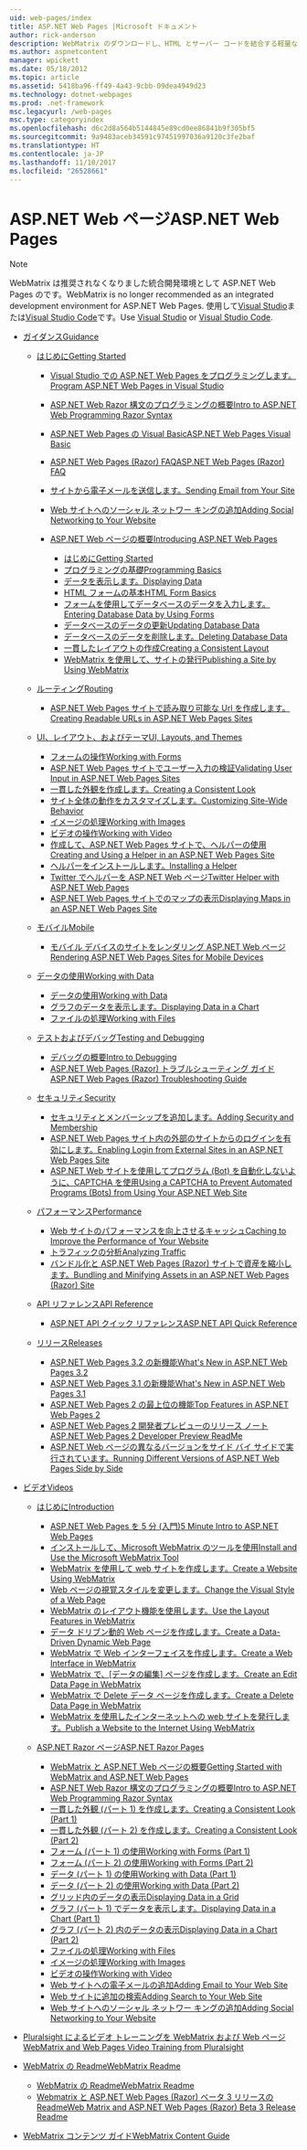 ```yaml
---
uid: web-pages/index
title: ASP.NET Web Pages |Microsoft ドキュメント
author: rick-anderson
description: WebMatrix のダウンロードし、HTML とサーバー コードを結合する軽量な方法で web ページをすばやく作成する方法について説明します。
ms.author: aspnetcontent
manager: wpickett
ms.date: 05/18/2012
ms.topic: article
ms.assetid: 5418ba96-ff49-4a43-9cbb-09dea4949d23
ms.technology: dotnet-webpages
ms.prod: .net-framework
msc.legacyurl: /web-pages
msc.type: categoryindex
ms.openlocfilehash: d6c2d8a564b5144845e89cd0ee86841b9f305bf5
ms.sourcegitcommit: 9a9483aceb34591c97451997036a9120c3fe2baf
ms.translationtype: HT
ms.contentlocale: ja-JP
ms.lasthandoff: 11/10/2017
ms.locfileid: "26528661"
---
```

<a name="aspnet-web-pages"></a><span data-ttu-id="8f484-103">ASP.NET Web ページ</span><span class="sxs-lookup"><span data-stu-id="8f484-103">ASP.NET Web Pages</span></span>
====================

> [!NOTE] 
> <span data-ttu-id="8f484-104">WebMatrix は推奨されなくなりました統合開発環境として ASP.NET Web Pages のです。</span><span class="sxs-lookup"><span data-stu-id="8f484-104">WebMatrix is no longer recommended as an integrated development environment for ASP.NET Web Pages.</span></span> <span data-ttu-id="8f484-105">使用して[Visual Studio](xref:aspnet/web-pages/overview/getting-started/program-asp-net-web-pages-in-visual-studio)または[Visual Studio Code](https://code.visualstudio.com/)です。</span><span class="sxs-lookup"><span data-stu-id="8f484-105">Use [Visual Studio](xref:aspnet/web-pages/overview/getting-started/program-asp-net-web-pages-in-visual-studio) or [Visual Studio Code](https://code.visualstudio.com/).</span></span>

- [<span data-ttu-id="8f484-106">ガイダンス</span><span class="sxs-lookup"><span data-stu-id="8f484-106">Guidance</span></span>](overview/index.md)

    - [<span data-ttu-id="8f484-107">はじめに</span><span class="sxs-lookup"><span data-stu-id="8f484-107">Getting Started</span></span>](overview/getting-started/index.md)

        - [<span data-ttu-id="8f484-108">Visual Studio での ASP.NET Web Pages をプログラミングします。</span><span class="sxs-lookup"><span data-stu-id="8f484-108">Program ASP.NET Web Pages in Visual Studio</span></span>](overview/getting-started/program-asp-net-web-pages-in-visual-studio.md)
        - [<span data-ttu-id="8f484-109">ASP.NET Web Razor 構文のプログラミングの概要</span><span class="sxs-lookup"><span data-stu-id="8f484-109">Intro to ASP.NET Web Programming Razor Syntax</span></span>](overview/getting-started/introducing-razor-syntax-c.md)
        - [<span data-ttu-id="8f484-110">ASP.NET Web Pages の Visual Basic</span><span class="sxs-lookup"><span data-stu-id="8f484-110">ASP.NET Web Pages Visual Basic</span></span>](overview/getting-started/introducing-razor-syntax-vb.md)
        - [<span data-ttu-id="8f484-111">ASP.NET Web Pages (Razor) FAQ</span><span class="sxs-lookup"><span data-stu-id="8f484-111">ASP.NET Web Pages (Razor) FAQ</span></span>](overview/getting-started/aspnet-web-pages-razor-faq.md)
        - [<span data-ttu-id="8f484-112">サイトから電子メールを送信します。</span><span class="sxs-lookup"><span data-stu-id="8f484-112">Sending Email from Your Site</span></span>](overview/getting-started/11-adding-email-to-your-web-site.md)
        - [<span data-ttu-id="8f484-113">Web サイトへのソーシャル ネットワー キングの追加</span><span class="sxs-lookup"><span data-stu-id="8f484-113">Adding Social Networking to Your Website</span></span>](overview/getting-started/13-adding-social-networking-to-your-web-site.md)
        - [<span data-ttu-id="8f484-114">ASP.NET Web ページの概要</span><span class="sxs-lookup"><span data-stu-id="8f484-114">Introducing ASP.NET Web Pages</span></span>](overview/getting-started/introducing-aspnet-web-pages-2/index.md)

            - [<span data-ttu-id="8f484-115">はじめに</span><span class="sxs-lookup"><span data-stu-id="8f484-115">Getting Started</span></span>](overview/getting-started/introducing-aspnet-web-pages-2/getting-started.md)
            - [<span data-ttu-id="8f484-116">プログラミングの基礎</span><span class="sxs-lookup"><span data-stu-id="8f484-116">Programming Basics</span></span>](overview/getting-started/introducing-aspnet-web-pages-2/intro-to-web-pages-programming.md)
            - [<span data-ttu-id="8f484-117">データを表示します。</span><span class="sxs-lookup"><span data-stu-id="8f484-117">Displaying Data</span></span>](overview/getting-started/introducing-aspnet-web-pages-2/displaying-data.md)
            - [<span data-ttu-id="8f484-118">HTML フォームの基本</span><span class="sxs-lookup"><span data-stu-id="8f484-118">HTML Form Basics</span></span>](overview/getting-started/introducing-aspnet-web-pages-2/form-basics.md)
            - [<span data-ttu-id="8f484-119">フォームを使用してデータベースのデータを入力します。</span><span class="sxs-lookup"><span data-stu-id="8f484-119">Entering Database Data by Using Forms</span></span>](overview/getting-started/introducing-aspnet-web-pages-2/entering-data.md)
            - [<span data-ttu-id="8f484-120">データベースのデータの更新</span><span class="sxs-lookup"><span data-stu-id="8f484-120">Updating Database Data</span></span>](overview/getting-started/introducing-aspnet-web-pages-2/updating-data.md)
            - [<span data-ttu-id="8f484-121">データベースのデータを削除します。</span><span class="sxs-lookup"><span data-stu-id="8f484-121">Deleting Database Data</span></span>](overview/getting-started/introducing-aspnet-web-pages-2/deleting-data.md)
            - [<span data-ttu-id="8f484-122">一貫したレイアウトの作成</span><span class="sxs-lookup"><span data-stu-id="8f484-122">Creating a Consistent Layout</span></span>](overview/getting-started/introducing-aspnet-web-pages-2/layouts.md)
            - [<span data-ttu-id="8f484-123">WebMatrix を使用して、サイトの発行</span><span class="sxs-lookup"><span data-stu-id="8f484-123">Publishing a Site by Using WebMatrix</span></span>](overview/getting-started/introducing-aspnet-web-pages-2/publishing.md)
    - [<span data-ttu-id="8f484-124">ルーティング</span><span class="sxs-lookup"><span data-stu-id="8f484-124">Routing</span></span>](overview/routing/index.md)

        - [<span data-ttu-id="8f484-125">ASP.NET Web Pages サイトで読み取り可能な Url を作成します。</span><span class="sxs-lookup"><span data-stu-id="8f484-125">Creating Readable URLs in ASP.NET Web Pages Sites</span></span>](overview/routing/creating-readable-urls-in-aspnet-web-pages-sites.md)
    - [<span data-ttu-id="8f484-126">UI、レイアウト、およびテーマ</span><span class="sxs-lookup"><span data-stu-id="8f484-126">UI, Layouts, and Themes</span></span>](overview/ui-layouts-and-themes/index.md)

        - [<span data-ttu-id="8f484-127">フォームの操作</span><span class="sxs-lookup"><span data-stu-id="8f484-127">Working with Forms</span></span>](overview/ui-layouts-and-themes/4-working-with-forms.md)
        - [<span data-ttu-id="8f484-128">ASP.NET Web Pages サイトでユーザー入力の検証</span><span class="sxs-lookup"><span data-stu-id="8f484-128">Validating User Input in ASP.NET Web Pages Sites</span></span>](overview/ui-layouts-and-themes/validating-user-input-in-aspnet-web-pages-sites.md)
        - [<span data-ttu-id="8f484-129">一貫した外観を作成します。</span><span class="sxs-lookup"><span data-stu-id="8f484-129">Creating a Consistent Look</span></span>](overview/ui-layouts-and-themes/3-creating-a-consistent-look.md)
        - [<span data-ttu-id="8f484-130">サイト全体の動作をカスタマイズします。</span><span class="sxs-lookup"><span data-stu-id="8f484-130">Customizing Site-Wide Behavior</span></span>](overview/ui-layouts-and-themes/18-customizing-site-wide-behavior.md)
        - [<span data-ttu-id="8f484-131">イメージの処理</span><span class="sxs-lookup"><span data-stu-id="8f484-131">Working with Images</span></span>](overview/ui-layouts-and-themes/9-working-with-images.md)
        - [<span data-ttu-id="8f484-132">ビデオの操作</span><span class="sxs-lookup"><span data-stu-id="8f484-132">Working with Video</span></span>](overview/ui-layouts-and-themes/10-working-with-video.md)
        - [<span data-ttu-id="8f484-133">作成して、ASP.NET Web Pages サイトで、ヘルパーの使用</span><span class="sxs-lookup"><span data-stu-id="8f484-133">Creating and Using a Helper in an ASP.NET Web Pages Site</span></span>](overview/ui-layouts-and-themes/creating-and-using-a-helper-in-an-aspnet-web-pages-site.md)
        - [<span data-ttu-id="8f484-134">ヘルパーをインストールします。</span><span class="sxs-lookup"><span data-stu-id="8f484-134">Installing a Helper</span></span>](overview/ui-layouts-and-themes/installing-helpers.md)
        - [<span data-ttu-id="8f484-135">Twitter でヘルパーを ASP.NET Web ページ</span><span class="sxs-lookup"><span data-stu-id="8f484-135">Twitter Helper with ASP.NET Web Pages</span></span>](overview/ui-layouts-and-themes/twitter-helper.md)
        - [<span data-ttu-id="8f484-136">ASP.NET Web Pages サイトでのマップの表示</span><span class="sxs-lookup"><span data-stu-id="8f484-136">Displaying Maps in an ASP.NET Web Pages Site</span></span>](overview/ui-layouts-and-themes/displaying-maps-in-an-aspnet-web-pages-site.md)
    - [<span data-ttu-id="8f484-137">モバイル</span><span class="sxs-lookup"><span data-stu-id="8f484-137">Mobile</span></span>](overview/mobile/index.md)

        - [<span data-ttu-id="8f484-138">モバイル デバイスのサイトをレンダリング ASP.NET Web ページ</span><span class="sxs-lookup"><span data-stu-id="8f484-138">Rendering ASP.NET Web Pages Sites for Mobile Devices</span></span>](overview/mobile/rendering-aspnet-web-pages-sites-for-mobile-devices.md)
    - [<span data-ttu-id="8f484-139">データの使用</span><span class="sxs-lookup"><span data-stu-id="8f484-139">Working with Data</span></span>](overview/data/index.md)

        - [<span data-ttu-id="8f484-140">データの使用</span><span class="sxs-lookup"><span data-stu-id="8f484-140">Working with Data</span></span>](overview/data/5-working-with-data.md)
        - [<span data-ttu-id="8f484-141">グラフのデータを表示します。</span><span class="sxs-lookup"><span data-stu-id="8f484-141">Displaying Data in a Chart</span></span>](overview/data/7-displaying-data-in-a-chart.md)
        - [<span data-ttu-id="8f484-142">ファイルの処理</span><span class="sxs-lookup"><span data-stu-id="8f484-142">Working with Files</span></span>](overview/data/working-with-files.md)
    - [<span data-ttu-id="8f484-143">テストおよびデバッグ</span><span class="sxs-lookup"><span data-stu-id="8f484-143">Testing and Debugging</span></span>](overview/testing-and-debugging/index.md)

        - [<span data-ttu-id="8f484-144">デバッグの概要</span><span class="sxs-lookup"><span data-stu-id="8f484-144">Intro to Debugging</span></span>](overview/testing-and-debugging/introduction-to-debugging.md)
        - [<span data-ttu-id="8f484-145">ASP.NET Web Pages (Razor) トラブルシューティング ガイド</span><span class="sxs-lookup"><span data-stu-id="8f484-145">ASP.NET Web Pages (Razor) Troubleshooting Guide</span></span>](overview/testing-and-debugging/aspnet-web-pages-razor-troubleshooting-guide.md)
    - [<span data-ttu-id="8f484-146">セキュリティ</span><span class="sxs-lookup"><span data-stu-id="8f484-146">Security</span></span>](overview/security/index.md)

        - [<span data-ttu-id="8f484-147">セキュリティとメンバーシップを追加します。</span><span class="sxs-lookup"><span data-stu-id="8f484-147">Adding Security and Membership</span></span>](overview/security/16-adding-security-and-membership.md)
        - [<span data-ttu-id="8f484-148">ASP.NET Web Pages サイト内の外部のサイトからのログインを有効にします。</span><span class="sxs-lookup"><span data-stu-id="8f484-148">Enabling Login from External Sites in an ASP.NET Web Pages Site</span></span>](overview/security/enabling-login-from-external-sites-in-an-aspnet-web-pages-site.md)
        - [<span data-ttu-id="8f484-149">ASP.NET Web サイトを使用してプログラム (Bot) を自動化しないように、CAPTCHA を使用</span><span class="sxs-lookup"><span data-stu-id="8f484-149">Using a CAPTCHA to Prevent Automated Programs (Bots) from Using Your ASP.NET Web Site</span></span>](overview/security/using-a-catpcha-to-prevent-automated-programs-bots-from-using-your-aspnet-web-site.md)
    - [<span data-ttu-id="8f484-150">パフォーマンス</span><span class="sxs-lookup"><span data-stu-id="8f484-150">Performance</span></span>](overview/performance-and-traffic/index.md)

        - [<span data-ttu-id="8f484-151">Web サイトのパフォーマンスを向上させるキャッシュ</span><span class="sxs-lookup"><span data-stu-id="8f484-151">Caching to Improve the Performance of Your Website</span></span>](overview/performance-and-traffic/15-caching-to-improve-the-performance-of-your-website.md)
        - [<span data-ttu-id="8f484-152">トラフィックの分析</span><span class="sxs-lookup"><span data-stu-id="8f484-152">Analyzing Traffic</span></span>](overview/performance-and-traffic/14-analyzing-traffic.md)
        - [<span data-ttu-id="8f484-153">バンドル化と ASP.NET Web Pages (Razor) サイトで資産を縮小します。</span><span class="sxs-lookup"><span data-stu-id="8f484-153">Bundling and Minifying Assets in an ASP.NET Web Pages (Razor) Site</span></span>](overview/performance-and-traffic/bundling-and-minifying-assets-in-an-aspnet-web-pages-razor-site.md)
    - [<span data-ttu-id="8f484-154">API リファレンス</span><span class="sxs-lookup"><span data-stu-id="8f484-154">API Reference</span></span>](overview/api-reference/index.md)

        - [<span data-ttu-id="8f484-155">ASP.NET API クイック リファレンス</span><span class="sxs-lookup"><span data-stu-id="8f484-155">ASP.NET API Quick Reference</span></span>](overview/api-reference/asp-net-web-pages-api-reference.md)
    - [<span data-ttu-id="8f484-156">リリース</span><span class="sxs-lookup"><span data-stu-id="8f484-156">Releases</span></span>](overview/releases/index.md)

        - [<span data-ttu-id="8f484-157">ASP.NET Web Pages 3.2 の新機能</span><span class="sxs-lookup"><span data-stu-id="8f484-157">What's New in ASP.NET Web Pages 3.2</span></span>](overview/releases/whats-new-in-aspnet-web-pages-32.md)
        - [<span data-ttu-id="8f484-158">ASP.NET Web Pages 3.1 の新機能</span><span class="sxs-lookup"><span data-stu-id="8f484-158">What's New in ASP.NET Web Pages 3.1</span></span>](overview/releases/whats-new-aspnet-web-pages-31.md)
        - [<span data-ttu-id="8f484-159">ASP.NET Web Pages 2 の最上位の機能</span><span class="sxs-lookup"><span data-stu-id="8f484-159">Top Features in ASP.NET Web Pages 2</span></span>](overview/releases/top-features-in-web-pages-2.md)
        - [<span data-ttu-id="8f484-160">ASP.NET Web Pages 2 開発者プレビューのリリース ノート</span><span class="sxs-lookup"><span data-stu-id="8f484-160">ASP.NET Web Pages 2 Developer Preview ReadMe</span></span>](overview/releases/aspnet-web-pages-2-developer-preview-readme.md)
        - [<span data-ttu-id="8f484-161">ASP.NET Web ページの異なるバージョンをサイド バイ サイドで実行されています。</span><span class="sxs-lookup"><span data-stu-id="8f484-161">Running Different Versions of ASP.NET Web Pages Side by Side</span></span>](overview/releases/running-v1-and-v2-sites-side-by-side.md)
- [<span data-ttu-id="8f484-162">ビデオ</span><span class="sxs-lookup"><span data-stu-id="8f484-162">Videos</span></span>](videos/index.md)

    - [<span data-ttu-id="8f484-163">はじめに</span><span class="sxs-lookup"><span data-stu-id="8f484-163">Introduction</span></span>](videos/introduction/index.md)

        - [<span data-ttu-id="8f484-164">ASP.NET Web Pages を 5 分 (入門)</span><span class="sxs-lookup"><span data-stu-id="8f484-164">5 Minute Intro to ASP.NET Web Pages</span></span>](videos/introduction/5-minute-introduction-to-aspnet-web-pages.md)
        - [<span data-ttu-id="8f484-165">インストールして、Microsoft WebMatrix のツールを使用</span><span class="sxs-lookup"><span data-stu-id="8f484-165">Install and Use the Microsoft WebMatrix Tool</span></span>](videos/introduction/install-and-use-the-microsoft-webmatrix-tool.md)
        - [<span data-ttu-id="8f484-166">WebMatrix を使用して web サイトを作成します。</span><span class="sxs-lookup"><span data-stu-id="8f484-166">Create a Website Using WebMatrix</span></span>](videos/introduction/create-a-website-using-webmatrix.md)
        - [<span data-ttu-id="8f484-167">Web ページの視覚スタイルを変更します。</span><span class="sxs-lookup"><span data-stu-id="8f484-167">Change the Visual Style of a Web Page</span></span>](videos/introduction/change-the-visual-style-of-a-web-page.md)
        - [<span data-ttu-id="8f484-168">WebMatrix のレイアウト機能を使用します。</span><span class="sxs-lookup"><span data-stu-id="8f484-168">Use the Layout Features in WebMatrix</span></span>](videos/introduction/use-the-layout-features-in-webmatrix.md)
        - [<span data-ttu-id="8f484-169">データ ドリブン動的 Web ページを作成します。</span><span class="sxs-lookup"><span data-stu-id="8f484-169">Create a Data-Driven Dynamic Web Page</span></span>](videos/introduction/create-a-data-driven-dynamic-web-page.md)
        - [<span data-ttu-id="8f484-170">WebMatrix で Web インターフェイスを作成します。</span><span class="sxs-lookup"><span data-stu-id="8f484-170">Create a Web Interface in WebMatrix</span></span>](videos/introduction/create-a-web-interface-in-webmatrix.md)
        - <span data-ttu-id="8f484-171">[WebMatrix で、[データの編集] ページを作成します。](videos/introduction/create-an-edit-data-page-in-webmatrix.md)</span><span class="sxs-lookup"><span data-stu-id="8f484-171">[Create an Edit Data Page in WebMatrix](videos/introduction/create-an-edit-data-page-in-webmatrix.md)</span></span>
        - [<span data-ttu-id="8f484-172">WebMatrix で Delete データ ページを作成します。</span><span class="sxs-lookup"><span data-stu-id="8f484-172">Create a Delete Data Page in WebMatrix</span></span>](videos/introduction/create-a-delete-data-page-in-webmatrix.md)
        - [<span data-ttu-id="8f484-173">WebMatrix を使用したインターネットへの web サイトを発行します。</span><span class="sxs-lookup"><span data-stu-id="8f484-173">Publish a Website to the Internet Using WebMatrix</span></span>](videos/introduction/publish-a-website-to-the-internet-using-webmatrix.md)
    - [<span data-ttu-id="8f484-174">ASP.NET Razor ページ</span><span class="sxs-lookup"><span data-stu-id="8f484-174">ASP.NET Razor Pages</span></span>](videos/aspnet-razor-pages/index.md)

        - [<span data-ttu-id="8f484-175">WebMatrix と ASP.NET Web ページの概要</span><span class="sxs-lookup"><span data-stu-id="8f484-175">Getting Started with WebMatrix and ASP.NET Web Pages</span></span>](videos/aspnet-razor-pages/getting-started-with-webmatrix-and-aspnet-web-pages.md)
        - [<span data-ttu-id="8f484-176">ASP.NET Web Razor 構文のプログラミングの概要</span><span class="sxs-lookup"><span data-stu-id="8f484-176">Intro to ASP.NET Web Programming Razor Syntax</span></span>](videos/aspnet-razor-pages/introduction-to-aspnet-web-programming-using-the-razor-syntax.md)
        - [<span data-ttu-id="8f484-177">一貫した外観 (パート 1) を作成します。</span><span class="sxs-lookup"><span data-stu-id="8f484-177">Creating a Consistent Look (Part 1)</span></span>](videos/aspnet-razor-pages/creating-a-consistent-look-part-1.md)
        - [<span data-ttu-id="8f484-178">一貫した外観 (パート 2) を作成します。</span><span class="sxs-lookup"><span data-stu-id="8f484-178">Creating a Consistent Look (Part 2)</span></span>](videos/aspnet-razor-pages/creating-a-consistent-look-part-2.md)
        - [<span data-ttu-id="8f484-179">フォーム (パート 1) の使用</span><span class="sxs-lookup"><span data-stu-id="8f484-179">Working with Forms (Part 1)</span></span>](videos/aspnet-razor-pages/working-with-forms-part-1.md)
        - [<span data-ttu-id="8f484-180">フォーム (パート 2) の使用</span><span class="sxs-lookup"><span data-stu-id="8f484-180">Working with Forms (Part 2)</span></span>](videos/aspnet-razor-pages/working-with-forms-part-2.md)
        - [<span data-ttu-id="8f484-181">データ (パート 1) の使用</span><span class="sxs-lookup"><span data-stu-id="8f484-181">Working with Data (Part 1)</span></span>](videos/aspnet-razor-pages/working-with-data-part-1.md)
        - [<span data-ttu-id="8f484-182">データ (パート 2) の使用</span><span class="sxs-lookup"><span data-stu-id="8f484-182">Working with Data (Part 2)</span></span>](videos/aspnet-razor-pages/working-with-data-part-2.md)
        - [<span data-ttu-id="8f484-183">グリッド内のデータの表示</span><span class="sxs-lookup"><span data-stu-id="8f484-183">Displaying Data in a Grid</span></span>](videos/aspnet-razor-pages/displaying-data-in-a-grid.md)
        - [<span data-ttu-id="8f484-184">グラフ (パート 1) でデータを表示します。</span><span class="sxs-lookup"><span data-stu-id="8f484-184">Displaying Data in a Chart (Part 1)</span></span>](videos/aspnet-razor-pages/displaying-data-in-a-chart-part-1.md)
        - [<span data-ttu-id="8f484-185">グラフ (パート 2) 内のデータの表示</span><span class="sxs-lookup"><span data-stu-id="8f484-185">Displaying Data in a Chart (Part 2)</span></span>](videos/aspnet-razor-pages/displaying-data-in-a-chart-part-2.md)
        - [<span data-ttu-id="8f484-186">ファイルの処理</span><span class="sxs-lookup"><span data-stu-id="8f484-186">Working with Files</span></span>](videos/aspnet-razor-pages/working-with-files.md)
        - [<span data-ttu-id="8f484-187">イメージの処理</span><span class="sxs-lookup"><span data-stu-id="8f484-187">Working with Images</span></span>](videos/aspnet-razor-pages/working-with-images.md)
        - [<span data-ttu-id="8f484-188">ビデオの操作</span><span class="sxs-lookup"><span data-stu-id="8f484-188">Working with Video</span></span>](videos/aspnet-razor-pages/working-with-video.md)
        - [<span data-ttu-id="8f484-189">Web サイトへの電子メールの追加</span><span class="sxs-lookup"><span data-stu-id="8f484-189">Adding Email to Your Web Site</span></span>](videos/aspnet-razor-pages/adding-email-to-your-web-site.md)
        - [<span data-ttu-id="8f484-190">Web サイトに追加の検索</span><span class="sxs-lookup"><span data-stu-id="8f484-190">Adding Search to Your Web Site</span></span>](videos/aspnet-razor-pages/adding-search-to-your-web-site.md)
        - [<span data-ttu-id="8f484-191">Web サイトへのソーシャル ネットワー キングの追加</span><span class="sxs-lookup"><span data-stu-id="8f484-191">Adding Social Networking to Your Website</span></span>](videos/aspnet-razor-pages/adding-social-networking-to-your-website.md)
- [<span data-ttu-id="8f484-192">Pluralsight によるビデオ トレーニングを WebMatrix および Web ページ</span><span class="sxs-lookup"><span data-stu-id="8f484-192">WebMatrix and Web Pages Video Training from Pluralsight</span></span>](pluralsight.md)
- [<span data-ttu-id="8f484-193">WebMatrix の Readme</span><span class="sxs-lookup"><span data-stu-id="8f484-193">WebMatrix Readme</span></span>](readme/index.md)

    - [<span data-ttu-id="8f484-194">WebMatrix の Readme</span><span class="sxs-lookup"><span data-stu-id="8f484-194">WebMatrix Readme</span></span>](readme/overview.md)
    - [<span data-ttu-id="8f484-195">Webmatrix と ASP.NET Web Pages (Razor) ベータ 3 リリースの Readme</span><span class="sxs-lookup"><span data-stu-id="8f484-195">Web Matrix and ASP.NET Web Pages (Razor) Beta 3 Release Readme</span></span>](readme/beta3.md)
- [<span data-ttu-id="8f484-196">WebMatrix コンテンツ ガイド</span><span class="sxs-lookup"><span data-stu-id="8f484-196">WebMatrix Content Guide</span></span>](content-guide.md)
